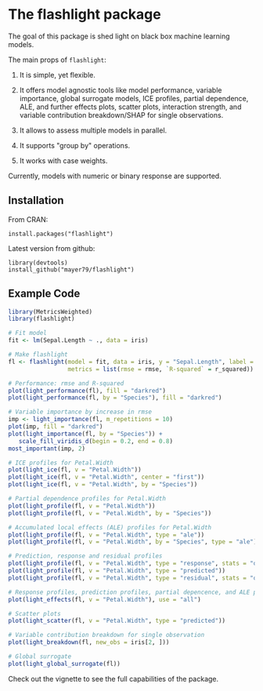 # The flashlight package

The goal of this package is shed light on black box machine learning models.

The main props of `flashlight`:

1. It is simple, yet flexible.

2. It offers model agnostic tools like model performance, variable importance, global surrogate models, ICE profiles, partial dependence, ALE, and further effects plots, scatter plots, interaction strength, and variable contribution breakdown/SHAP for single observations.

3. It allows to assess multiple models in parallel.

4. It supports "group by" operations.

5. It works with case weights.

Currently, models with numeric or binary response are supported.

## Installation

From CRAN:
```
install.packages("flashlight")
```

Latest version from github:
```
library(devtools)
install_github("mayer79/flashlight")
```

## Example Code

``` r
library(MetricsWeighted)
library(flashlight)

# Fit model
fit <- lm(Sepal.Length ~ ., data = iris)

# Make flashlight
fl <- flashlight(model = fit, data = iris, y = "Sepal.Length", label = "ols",
                 metrics = list(rmse = rmse, `R-squared` = r_squared))

# Performance: rmse and R-squared
plot(light_performance(fl), fill = "darkred")
plot(light_performance(fl, by = "Species"), fill = "darkred")

# Variable importance by increase in rmse
imp <- light_importance(fl, m_repetitions = 10)
plot(imp, fill = "darkred")
plot(light_importance(fl, by = "Species")) +
   scale_fill_viridis_d(begin = 0.2, end = 0.8)
most_important(imp, 2)

# ICE profiles for Petal.Width
plot(light_ice(fl, v = "Petal.Width"))
plot(light_ice(fl, v = "Petal.Width", center = "first"))
plot(light_ice(fl, v = "Petal.Width", by = "Species"))

# Partial dependence profiles for Petal.Width
plot(light_profile(fl, v = "Petal.Width"))
plot(light_profile(fl, v = "Petal.Width", by = "Species"))

# Accumulated local effects (ALE) profiles for Petal.Width
plot(light_profile(fl, v = "Petal.Width", type = "ale"))
plot(light_profile(fl, v = "Petal.Width", by = "Species", type = "ale"))

# Prediction, response and residual profiles
plot(light_profile(fl, v = "Petal.Width", type = "response", stats = "quartiles"))
plot(light_profile(fl, v = "Petal.Width", type = "predicted"))
plot(light_profile(fl, v = "Petal.Width", type = "residual", stats = "quartiles"))

# Response profiles, prediction profiles, partial depencence, and ALE profiles in one
plot(light_effects(fl, v = "Petal.Width"), use = "all")

# Scatter plots
plot(light_scatter(fl, v = "Petal.Width", type = "predicted"))

# Variable contribution breakdown for single observation
plot(light_breakdown(fl, new_obs = iris[2, ]))

# Global surrogate
plot(light_global_surrogate(fl))

```
Check out the vignette to see the full capabilities of the package.
